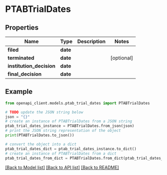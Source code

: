 # PTABTrialDates


## Properties

Name | Type | Description | Notes
------------ | ------------- | ------------- | -------------
**filed** | **date** |  | 
**terminated** | **date** |  | [optional] 
**institution_decision** | **date** |  | 
**final_decision** | **date** |  | 

## Example

```python
from openapi_client.models.ptab_trial_dates import PTABTrialDates

# TODO update the JSON string below
json = "{}"
# create an instance of PTABTrialDates from a JSON string
ptab_trial_dates_instance = PTABTrialDates.from_json(json)
# print the JSON string representation of the object
print(PTABTrialDates.to_json())

# convert the object into a dict
ptab_trial_dates_dict = ptab_trial_dates_instance.to_dict()
# create an instance of PTABTrialDates from a dict
ptab_trial_dates_from_dict = PTABTrialDates.from_dict(ptab_trial_dates_dict)
```
[[Back to Model list]](../README.md#documentation-for-models) [[Back to API list]](../README.md#documentation-for-api-endpoints) [[Back to README]](../README.md)


